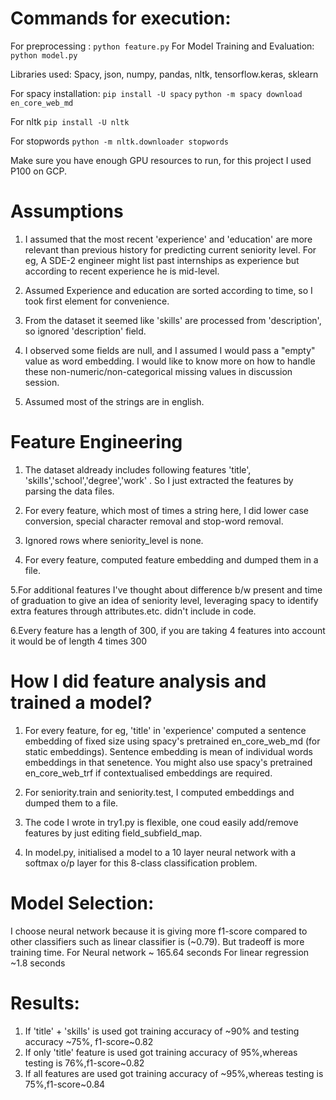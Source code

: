 
# Commands for execution:

For preprocessing : `python feature.py`
For Model Training and Evaluation: `python model.py`


Libraries used: Spacy, json, numpy, pandas, nltk, tensorflow.keras, sklearn

For spacy installation:
`pip install -U spacy`
`python -m spacy download en_core_web_md`

For nltk
`pip install -U nltk`

For stopwords
`python -m nltk.downloader stopwords`

Make sure you have enough GPU resources to run, for this project I used P100 on GCP.

# Assumptions

1. I assumed that the most recent 'experience' and 'education' are more relevant than previous history for predicting current seniority level. For eg, A SDE-2 engineer might list past internships as experience but according to recent experience he is mid-level.

2. Assumed Experience and education are sorted according to time, so I took first element for convenience.

3. From the dataset it seemed like 'skills' are processed from 'description', so ignored 'description' field.

4. I observed some fields are null, and I assumed I would pass a "empty" value as word embedding. I would like to know more on how to handle these non-numeric/non-categorical missing values in discussion session. 

5. Assumed most of the strings are in english.

# Feature Engineering

1. The dataset aldready includes following features 'title', 'skills','school','degree','work' . So I just extracted the features by parsing the data files.

2. For every feature, which most of times a string here, I did lower case conversion, special character removal and stop-word removal.

3. Ignored rows where seniority_level is none.

4. For every feature, computed feature embedding and dumped them in a file.

5.For additional features I've thought about difference b/w present and time of graduation to give an idea of seniority level, leveraging spacy to identify extra features through attributes.etc. didn't include in code.

6.Every feature has a length of 300, if you are taking 4 features into account it would be of length 4 times 300


# How I did feature analysis and trained a model?

1. For every feature, for eg, 'title' in 'experience' computed a sentence embedding of fixed size using spacy's pretrained en_core_web_md (for static embeddings). Sentence embedding is mean of individual words embeddings in that senetence. You might also use spacy's pretrained en_core_web_trf if contextualised embeddings are required.

2. For seniority.train and seniority.test, I computed embeddings and dumped them to a file.

3. The code I wrote in try1.py is flexible, one coud easily add/remove features by just editing field_subfield_map.

4. In model.py, initialised a model to a 10 layer neural network with a softmax o/p layer for this 8-class classification problem.

# Model Selection:

I choose neural network because it is giving more f1-score compared to other classifiers such as linear classifier is (~0.79).
But tradeoff is more training time.
For Neural network ~ 165.64 seconds
For linear regression ~1.8 seconds

# Results:
1. If 'title' + 'skills' is used got training accuracy of \~90% and testing accuracy \~75%, f1-score\~0.82
2. If only 'title' feature is used got training accuracy of 95%,whereas testing is 76%,f1-score\~0.82
3. If all features are used got training accuracy of \~95%,whereas testing is 75%,f1-score\~0.84



